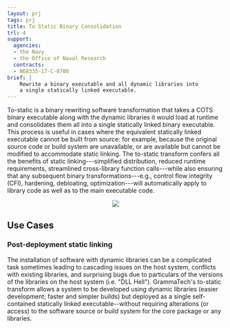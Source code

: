 ```yaml
---
layout: prj
tags: prj
title: To Static Binary Consolidation
trl: 4
support:
  agencies:
  - the Navy
  - the Office of Naval Research
  contracts:
  - N68335-17-C-0700
brief: |
    Rewrite a binary executable and all dynamic libraries into
    a single statically linked executable.
---
```


To-static is a binary rewriting software transformation that takes a
COTS binary executable along with the dynamic libraries it would load
at runtime and consolidates them all into a single statically linked
binary executable.  This process is useful in cases where the
equivalent statically linked executable cannot be built from source:
for example, because the original source code or build system are
unavailable, or are available but cannot be modified to accommodate
static linking.  The to-static transform confers all the benefits of
static linking---simplified distribution, reduced runtime
requirements, streamlined cross-library function calls---while also
ensuring that any subsequent binary transformations---e.g., control
flow integrity (CFI), hardening, debloating, optimization---will
automatically apply to library code as well as to the main executable
code.

<center>
    <img src="{{ "/img/to-static.svg"|url }}" class="w3-light-grey gt-smaller-on-small w3-padding w3-round">
</center>

## Use Cases

### Post-deployment static linking
The installation of software with dynamic libraries can be a
complicated task sometimes leading to cascading issues on the host
system, conflicts with existing libraries, and surprising bugs due to
particulars of the versions of the libraries on the host system
(i.e. "DLL Hell").  GrammaTech's to-static transform allows a system
to be developed using dynamic libraries (easier development; faster
and simpler builds) but deployed as a single self-contained statically
linked executable--without requiring alterations (or access) to the
software source or build system for the core package or any libraries.
